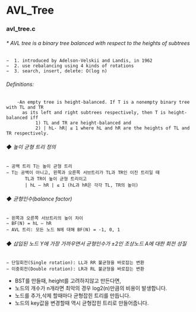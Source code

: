 # AVL_Tree


### avl_tree.c
###### * AVL tree is a binary tree balanced with respect to the heights of subtrees
    −  1. introduced by Adelson-Velskii and Landis, in 1962
    −  2. use rebalancing using 4 kinds of rotations 
    −  3. search, insert, delete: O(log n)

###### Definitions:
        -An empty tree is height-balanced. If T is a nonempty binary tree with TL and TR
          as its left and right subtrees respectively, then T is height-balanced iff
               1) TL and TR are height-balanced and
               2) | hL- hR| ≤ 1 where hL and hR are the heights of TL and TR respectively.

 
 ###### ◆ 높이 균형 트리 정의
    − 공백 트리 T는 높이 균형 트리
    − T는 공백이 아니고, 왼쪽과 오른쪽 서브트리가 TL과 TR인 이진 트리일 때
           TL과 TR이 높이 균형 트리이고
           | hL – hR | ≤ 1 (hL과 hR은 각각 TL, TR의 높이)
 ###### ◆ 균형인수(balance factor)
    − 왼쪽과 오른쪽 서브트리의 높이 차이
    − BF(N) = hL – hR
    − AVL 트리: 모든 노드 N에 대해 BF(N) = -1, 0, 1
    
 ###### ◆ 삽입된 노드 Y에 가장 가까우면서 균형인수가 ±2인 조상노드 A에 대한 회전 성질
    − 단일회전(Single rotation): LL과 RR 불균형을 바로잡는 변환
    − 이중회전(Double rotation): LR과 RL 불균형을 바로잡는 변환


 
 
 + BST를 만들때, height를 고려하지않고 만든다면,
 + 노드의 개수가 n개라면 최악의 경우 log2(n)만큼의 비용이 발생합니다.
 + 노드를 추가,삭제 할때마다 균형잡힌 트리를 만듭니다.
 + 노드의 key값을 변경할때 역시 균형잡힌 트리로 만들어줍니다.
